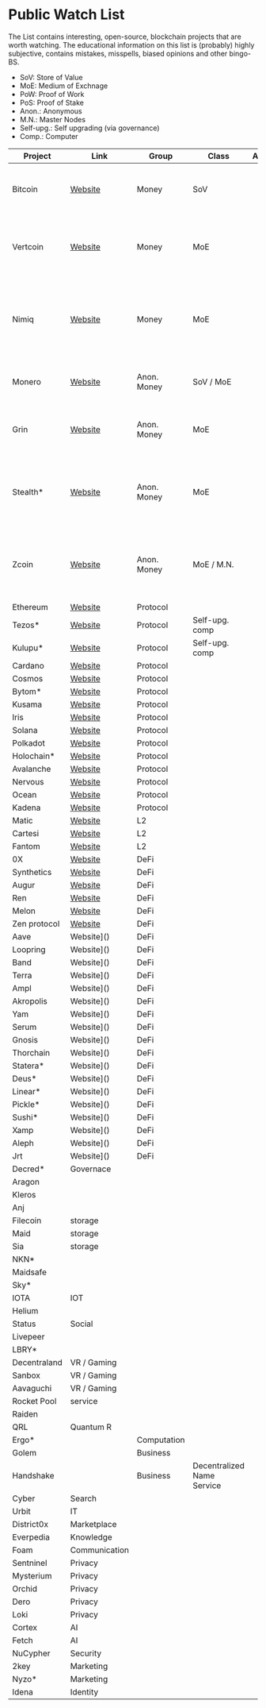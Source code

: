 # Public Watch List

The List contains interesting, open-source, blockchain projects that are worth watching. The educational information on this list is (probably) highly subjective, contains mistakes, misspells, biased opinions and other bingo-BS.

- SoV: Store of Value
- MoE: Medium of Exchnage
- PoW: Proof of Work
- PoS: Proof of Stake
- Anon.: Anonymous
- M.N.: Master Nodes
- Self-upg.: Self upgrading (via governance)
- Comp.: Computer

| Project | Link | Group | Class | Algorithm | Score |
|---------|-------|-------|--------|--------|----------|
| Bitcoin | [Website](https://www.bitcoin.org/) | Money | SoV | | 7/10: Dumb PoW, weak distribution, no unique use-case | 
| Vertcoin | [Website](https://vertcoin.org/) | Money | MoE | | 7/10: Dumd PoW, somewhat outdated, no unique use-case |
| Nimiq | [Website](https://nimiq.com) | Money | MoE | | 7.5/10: Weak product delivery, no uniqune use-case, untested PoS |
| Monero | [Website](https://getmonero.org/) | Anon. Money | SoV / MoE | | 8/10: Market fears it, weak distribution |
| Grin | [Website](https://grin.mw) | Anon. Money | MoE | | 7/10: Weak product delivery, untested tech |
| Stealth* | [Website](https://stealth.org/) | Anon. Money | MoE | | 5/10: Weak market presence, untested tech, low development level |
| Zcoin | [Website](https://zcoin.io/) | Anon. Money | MoE / M.N. | | 6/10: Weak market presence, too many features, lost market momentum | 
| Ethereum | [Website]() | Protocol | | |
| Tezos* | [Website]() | Protocol | Self-upg. comp | |
| Kulupu* | [Website]() | Protocol | Self-upg. comp | |
| Cardano | [Website]() | Protocol | | |
| Cosmos| [Website]() | Protocol | | |
| Bytom* | [Website]() | Protocol | | |
| Kusama | [Website]() | Protocol | | |
| Iris | [Website]() | Protocol | | |
| Solana | [Website]() | Protocol | | |
| Polkadot | [Website]() | Protocol | | |
| Holochain* | [Website]() | Protocol | | |
| Avalanche | [Website]() | Protocol | | |
| Nervous | [Website]() | Protocol | | |
| Ocean | [Website]() | Protocol | | |
| Kadena | [Website]() | Protocol | | |
| Matic | [Website]() | L2 | | |
| Cartesi | [Website]() | L2 | | |
| Fantom | [Website]() | L2 | | |
| 0X | [Website]() | DeFi | | |
| Synthetics | [Website]() | DeFi | | |
| Augur | [Website]() | DeFi | | |
| Ren | [Website]() | DeFi | | |
| Melon | [Website]() | DeFi | | |
| Zen protocol | [Website]() | DeFi | | |
| Aave | Website]() | DeFi | | |
| Loopring | Website]() | DeFi | | |
| Band | Website]() | DeFi | | |
| Terra | Website]() | DeFi | | |
| Ampl | Website]() | DeFi | | |
| Akropolis | Website]() | DeFi | | |
| Yam | Website]() | DeFi | | |
| Serum | Website]() | DeFi | | |
| Gnosis | Website]() | DeFi | | |
| Thorchain | Website]() | DeFi | | |
| Statera* | Website]() | DeFi | | |
| Deus* | Website]() | DeFi | | |
| Linear* | Website]() | DeFi | | |
| Pickle* | Website]() | DeFi | | |
| Sushi* | Website]() | DeFi | | |
| Xamp | Website]() | DeFi | | |
| Aleph | Website]() | DeFi | | |
| Jrt | Website]() | DeFi | | |
| Decred* | Governace | []() | | | |
| Aragon | []() | | | |
| Kleros | []() | | | |
| Anj | []() | | | |
| Filecoin | storage | []() | | | |
| Maid | storage | []() | | | |
| Sia | storage | []() | | | |
| NKN* | []() | | | |
| Maidsafe | []() | | | |
| Sky* | []() | | | |
| IOTA | IOT | []() | | | |
| Helium | []() | | | |
| Status | Social | []() | | | |
| Livepeer | []() | | | |
| LBRY* | []() | | | |
| Decentraland | VR / Gaming | []() | | | |
| Sanbox | VR / Gaming | []() | | | |
| Aavaguchi | VR / Gaming | []() | | | |
| Rocket Pool | service | []() | | | |
| Raiden |  []() | | | |
| QRL | Quantum R | []() | | | |
| Ergo* | []() | Computation | | |
| Golem | []() | Business | | |
| Handshake | []() | Business | Decentralized Name Service | |
| Cyber | Search | []() | | | |
| Urbit | IT | []() | | | |
| District0x | Marketplace | []() | | | |
| Everpedia | Knowledge | []() | | | |
| Foam | Communication | []() | | | |
| Sentninel | Privacy | []() | | | |
| Mysterium | Privacy | []() | | | |
| Orchid | Privacy | []() | | | |
| Dero | Privacy | []() | | | |
| Loki | Privacy | []() | | | |
| Cortex | AI | []() | | | |
| Fetch | AI | []() | | | |
| NuCypher | Security | []() | | | |
| 2key | Marketing | []() | | | |
| Nyzo* | Marketing | []() | | | |
| Idena | Identity | []() | | | |



